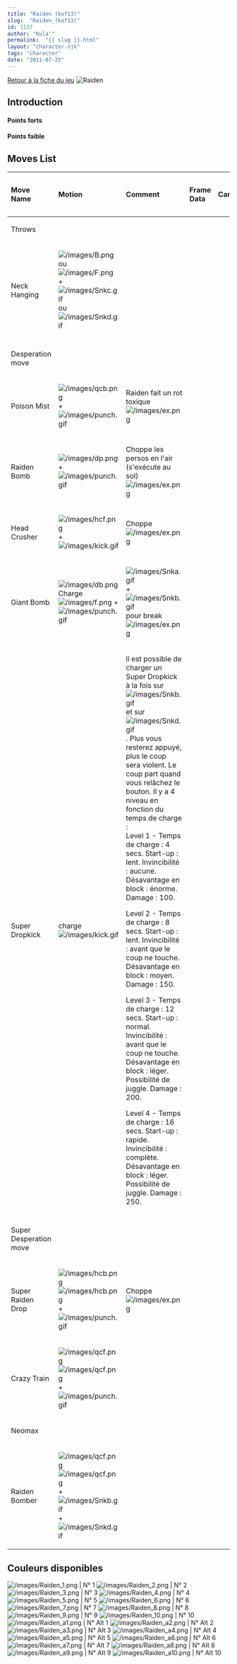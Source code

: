 ```yaml
---
title: "Raiden (kof13)"
slug:  "Raiden_(kof13)"
id: 1137
author: "Kula'"
permalink:  "{{ slug }}.html"
layout: "character.njk"
tags: "character"
date: "2011-07-25"
---
```


[Retour à la fiche du
jeu](http://basgrospoing.fr/wiki/index.php?title=The_King_of_Fighters_XIII)
![Raiden ](/images/Raidenkof13.gif "Raiden ")

## Introduction

#### Points forts

#### Points faible

## Moves List

<table>
<thead>
<tr class="header">
<th style="text-align: left;"><p>Move Name</p></th>
<th style="text-align: left;"><p>Motion</p></th>
<th style="text-align: left;"><p>Comment</p></th>
<th style="text-align: left;"><p>Frame Data</p></th>
<th style="text-align: left;"><p>Cancelable</p></th>
<th style="text-align: left;"><p>Damage LOW/HIGH<br />
Damage EX</p></th>
</tr>
</thead>
<tbody>
<tr class="odd">
<td style="text-align: left;"><p>Throws</p></td>
<td style="text-align: left;"></td>
<td style="text-align: left;"></td>
<td style="text-align: left;"></td>
<td style="text-align: left;"></td>
<td style="text-align: left;"></td>
</tr>
<tr class="even">
<td style="text-align: left;"><p>Neck Hanging</p></td>
<td style="text-align: left;"><p><img src="/images/B.png"
title="/images/B.png" alt="/images/B.png" /> ou <img src="/images/F.png"
title="/images/F.png" alt="/images/F.png" /> + <img
src="/images/Snkc.gif" title="/images/Snkc.gif"
alt="/images/Snkc.gif" /> ou <img src="/images/Snkd.gif"
title="/images/Snkd.gif" alt="/images/Snkd.gif" /></p></td>
<td style="text-align: left;"></td>
<td style="text-align: left;"></td>
<td style="text-align: left;"></td>
<td style="text-align: left;"><p>101</p></td>
</tr>
<tr class="odd">
<td style="text-align: left;"></td>
<td style="text-align: left;"></td>
<td style="text-align: left;"></td>
<td style="text-align: left;"></td>
<td style="text-align: left;"></td>
<td style="text-align: left;"></td>
</tr>
<tr class="even">
<td style="text-align: left;"><p>Desperation move</p></td>
<td style="text-align: left;"></td>
<td style="text-align: left;"></td>
<td style="text-align: left;"></td>
<td style="text-align: left;"></td>
<td style="text-align: left;"></td>
</tr>
<tr class="odd">
<td style="text-align: left;"><p>Poison Mist</p></td>
<td style="text-align: left;"><p><img src="/images/qcb.png"
title="/images/qcb.png" alt="/images/qcb.png" /> + <img
src="/images/punch.gif" title="/images/punch.gif"
alt="/images/punch.gif" /></p></td>
<td style="text-align: left;"><p>Raiden fait un rot toxique<br />
<img src="/images/ex.png" title="/images/ex.png"
alt="/images/ex.png" /></p></td>
<td style="text-align: left;"></td>
<td style="text-align: left;"></td>
<td style="text-align: left;"><p>60 / 80<br />
120</p></td>
</tr>
<tr class="even">
<td style="text-align: left;"><p>Raiden Bomb</p></td>
<td style="text-align: left;"><p><img src="/images/dp.png"
title="/images/dp.png" alt="/images/dp.png" /> + <img
src="/images/punch.gif" title="/images/punch.gif"
alt="/images/punch.gif" /></p></td>
<td style="text-align: left;"><p>Choppe les persos en l'air (s'exécute
au sol)<br />
<img src="/images/ex.png" title="/images/ex.png"
alt="/images/ex.png" /></p></td>
<td style="text-align: left;"></td>
<td style="text-align: left;"></td>
<td style="text-align: left;"><p>129<br />
184</p></td>
</tr>
<tr class="odd">
<td style="text-align: left;"><p>Head Crusher</p></td>
<td style="text-align: left;"><p><img src="/images/hcf.png"
title="/images/hcf.png" alt="/images/hcf.png" /> + <img
src="/images/kick.gif" title="/images/kick.gif"
alt="/images/kick.gif" /></p></td>
<td style="text-align: left;"><p>Choppe<br />
<img src="/images/ex.png" title="/images/ex.png"
alt="/images/ex.png" /></p></td>
<td style="text-align: left;"></td>
<td style="text-align: left;"></td>
<td style="text-align: left;"><p>150<br />
200</p></td>
</tr>
<tr class="even">
<td style="text-align: left;"><p>Giant Bomb</p></td>
<td style="text-align: left;"><p><img src="/images/db.png"
title="/images/db.png" alt="/images/db.png" />Charge<img
src="/images/f.png" title="/images/f.png" alt="/images/f.png" /> + <img
src="/images/punch.gif" title="/images/punch.gif"
alt="/images/punch.gif" /></p></td>
<td style="text-align: left;"><p><img src="/images/Snka.gif"
title="/images/Snka.gif" alt="/images/Snka.gif" />+<img
src="/images/Snkb.gif" title="/images/Snkb.gif"
alt="/images/Snkb.gif" /> pour break<br />
<img src="/images/ex.png" title="/images/ex.png"
alt="/images/ex.png" /></p></td>
<td style="text-align: left;"></td>
<td style="text-align: left;"></td>
<td style="text-align: left;"><p>70/100<br />
70 + 100</p></td>
</tr>
<tr class="odd">
<td style="text-align: left;"><p>Super Dropkick</p></td>
<td style="text-align: left;"><p>charge <img src="/images/kick.gif"
title="/images/kick.gif" alt="/images/kick.gif" /></p></td>
<td style="text-align: left;"><p>Il est possible de charger un Super
Dropkick à la fois sur <img src="/images/Snkb.gif"
title="/images/Snkb.gif" alt="/images/Snkb.gif" /> et sur <img
src="/images/Snkd.gif" title="/images/Snkd.gif"
alt="/images/Snkd.gif" />. Plus vous resterez appuyé, plus le coup sera
violent. Le coup part quand vous relâchez le bouton. Il y a 4 niveau en
fonction du temps de charge :<br />
Level 1 - Temps de charge : 4 secs. Start-up : lent. Invincibilité :
aucune. Désavantage en block : énorme. Damage : 100.</p>
<p>Level 2 - Temps de charge : 8 secs. Start-up : lent. Invincibilité :
avant que le coup ne touche. Désavantage en block : moyen. Damage :
150.</p>
<p>Level 3 - Temps de charge : 12 secs. Start-up : normal. Invincibilité
: avant que le coup ne touche. Désavantage en block : léger. Possibilité
de juggle. Damage : 200.</p>
<p>Level 4 - Temps de charge : 16 secs. Start-up : rapide. Invincibilité
: complète. Désavantage en block : léger. Possibilité de juggle. Damage
: 250.</p></td>
<td style="text-align: left;"></td>
<td style="text-align: left;"></td>
<td style="text-align: left;"><p>100/150/200/250</p></td>
</tr>
<tr class="even">
<td style="text-align: left;"></td>
<td style="text-align: left;"></td>
<td style="text-align: left;"></td>
<td style="text-align: left;"></td>
<td style="text-align: left;"></td>
<td style="text-align: left;"></td>
</tr>
<tr class="odd">
<td style="text-align: left;"><p>Super Desperation move</p></td>
<td style="text-align: left;"></td>
<td style="text-align: left;"></td>
<td style="text-align: left;"></td>
<td style="text-align: left;"></td>
<td style="text-align: left;"></td>
</tr>
<tr class="even">
<td style="text-align: left;"><p>Super Raiden Drop</p></td>
<td style="text-align: left;"><p><img src="/images/hcb.png"
title="/images/hcb.png" alt="/images/hcb.png" /><img
src="/images/hcb.png" title="/images/hcb.png" alt="/images/hcb.png" /> +
<img src="/images/punch.gif" title="/images/punch.gif"
alt="/images/punch.gif" /></p></td>
<td style="text-align: left;"><p>Choppe<br />
<img src="/images/ex.png" title="/images/ex.png"
alt="/images/ex.png" /></p></td>
<td style="text-align: left;"></td>
<td style="text-align: left;"></td>
<td style="text-align: left;"><p>240<br />
360</p></td>
</tr>
<tr class="odd">
<td style="text-align: left;"><p>Crazy Train</p></td>
<td style="text-align: left;"><p><img src="/images/qcf.png"
title="/images/qcf.png" alt="/images/qcf.png" /><img
src="/images/qcf.png" title="/images/qcf.png" alt="/images/qcf.png" /> +
<img src="/images/punch.gif" title="/images/punch.gif"
alt="/images/punch.gif" /></p></td>
<td style="text-align: left;"></td>
<td style="text-align: left;"></td>
<td style="text-align: left;"></td>
<td style="text-align: left;"><p>220</p></td>
</tr>
<tr class="even">
<td style="text-align: left;"><p>Neomax</p></td>
<td style="text-align: left;"></td>
<td style="text-align: left;"></td>
<td style="text-align: left;"></td>
<td style="text-align: left;"></td>
<td style="text-align: left;"></td>
</tr>
<tr class="odd">
<td style="text-align: left;"><p>Raiden Bomber</p></td>
<td style="text-align: left;"><p><img src="/images/qcf.png"
title="/images/qcf.png" alt="/images/qcf.png" /><img
src="/images/qcf.png" title="/images/qcf.png" alt="/images/qcf.png" /> +
<img src="/images/Snkb.gif" title="/images/Snkb.gif"
alt="/images/Snkb.gif" />+<img src="/images/Snkd.gif"
title="/images/Snkd.gif" alt="/images/Snkd.gif" /></p></td>
<td style="text-align: left;"></td>
<td style="text-align: left;"></td>
<td style="text-align: left;"></td>
<td style="text-align: left;"><p>480</p></td>
</tr>
</tbody>
</table>

## Couleurs disponibles

![](/images/Raiden_1.png "/images/Raiden_1.png") \| N° 1
![](/images/Raiden_2.png "/images/Raiden_2.png") \| N° 2
![](/images/Raiden_3.png "/images/Raiden_3.png") \| N° 3
![](/images/Raiden_4.png "/images/Raiden_4.png") \| N° 4
![](/images/Raiden_5.png "/images/Raiden_5.png") \| N° 5
![](/images/Raiden_6.png "/images/Raiden_6.png") \| N° 6
![](/images/Raiden_7.png "/images/Raiden_7.png") \| N° 7
![](/images/Raiden_8.png "/images/Raiden_8.png") \| N° 8
![](/images/Raiden_9.png "/images/Raiden_9.png") \| N° 9
![](/images/Raiden_10.png "/images/Raiden_10.png") \| N° 10
![](/images/Raiden_a1.png "/images/Raiden_a1.png") \| N° Alt 1
![](/images/Raiden_a2.png "/images/Raiden_a2.png") \| N° Alt 2
![](/images/Raiden_a3.png "/images/Raiden_a3.png") \| N° Alt 3
![](/images/Raiden_a4.png "/images/Raiden_a4.png") \| N° Alt 4
![](/images/Raiden_a5.png "/images/Raiden_a5.png") \| N° Alt 5
![](/images/Raiden_a6.png "/images/Raiden_a6.png") \| N° Alt 6
![](/images/Raiden_a7.png "/images/Raiden_a7.png") \| N° Alt 7
![](/images/Raiden_a8.png "/images/Raiden_a8.png") \| N° Alt 8
![](/images/Raiden_a9.png "/images/Raiden_a9.png") \| N° Alt 9
![](/images/Raiden_a10.png "/images/Raiden_a10.png") \| N° Alt 10
